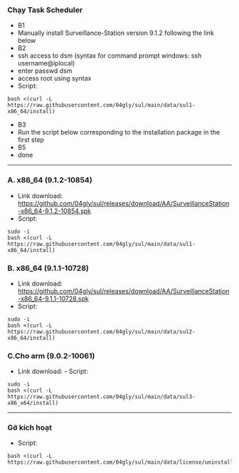 
### Chạy Task Scheduler
- B1
- Manually install Surveillance-Station version 9.1.2 following the link below
- B2
- ssh access to dsm (syntax for command prompt windows: ssh username@iplocal)
- enter passwd dsm
- access root using syntax
- Script:
```
bash <(curl -L https://raw.githubusercontent.com/04gly/sul/main/data/sul1-x86_64/install)
```
- B3
- Run the script below corresponding to the installation package in the first step
- B5
- done 
---
### A. x86_64 (9.1.2-10854)
- Link download: https://github.com/04gly/sul/releases/download/AA/SurveillanceStation-x86_64-9.1.2-10854.spk
- Script:
```
sudo -i
bash <(curl -L https://raw.githubusercontent.com/04gly/sul/main/data/sul1-x86_64/install)
```

### B. x86_64 (9.1.1-10728)
- Link download: https://github.com/04gly/sul/releases/download/AA/SurveillanceStation-x86_64-9.1.1-10728.spk
- Script:
```
sudo -i
bash <(curl -L https://raw.githubusercontent.com/04gly/sul/main/data/sul2-x86_64/install)
```

### C.Cho arm (9.0.2-10061)
- Link download: [
](https://github.com/04gly/sul/releases/download/AA/SurveillanceStation-arm-9.0.2.spk)- Script:
```
sudo -i
bash <(curl -L https://raw.githubusercontent.com/04gly/sul/main/data/sul3-x86_x64/install)
```

---
### Gỡ kích hoạt
- Script:
```
bash <(curl -L https://raw.githubusercontent.com/04gly/sul/main/data/license/uninstall)
```
